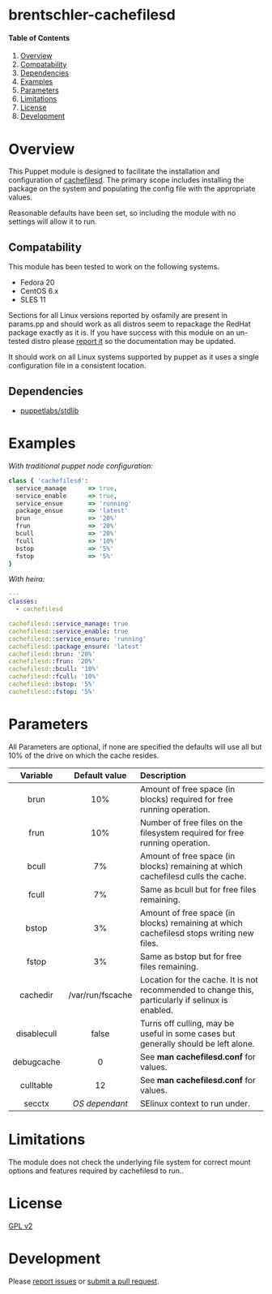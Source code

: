 # brentschler-cachefilesd

#### Table of Contents

1. [Overview](#overview)
2. [Compatability](#compatability)
3. [Dependencies](#dependencies)
4. [Examples](#examples)
5. [Parameters](#parameters)
6. [Limitations](#limitations)
7. [License](#license)
8. [Development](#development)


# Overview

This Puppet module is designed to facilitate the installation and configuration of [cachefilesd](http://people.redhat.com/dhowells/fscache/).
The primary scope includes installing the package on the system and populating the config file with the appropriate values.

Reasonable defaults have been set, so including the module with no settings will allow it to run.

## Compatability

This module has been tested to work on the following systems.

* Fedora 20
* CentOS 6.x
* SLES 11

Sections for all Linux versions reported by osfamily are present in params.pp and should
work as all distros seem to repackage the RedHat package exactly as it is. If you have
success with this module on an un-tested distro please [report it](https://github.com/phoenixv/cachefiled)
so the documentation may be updated.

It should work on all Linux systems supported by puppet as it uses a single configuration file
in a consistent location.

## Dependencies

- [puppetlabs/stdlib](https://github.com/puppetlabs/puppetlabs-stdlib)


# Examples

*With traditional puppet node configuration:*

```ruby
class { 'cachefilesd':
  service_manage      => true,
  service_enable      => true,
  service_ensue       => 'running'
  package_ensue       => 'latest'
  brun				  => '20%'
  frun                => '20%'
  bcull               => '20%'
  fcull				  => '10%'
  bstop				  => '5%'
  fstop               => '5%'
}
```

*With heira:*

```yaml
---
classes:
  - cachefilesd

cachefilesd::service_manage: true
cachefilesd::service_enable: true
cachefilesd::service_ensure: 'running'
cachefilesd::package_ensure: 'latest'
cachefilesd::brun: '20%'
cachefilesd::frun: '20%'
cachefilesd::bcull: '10%'
cachefilesd::fcull: '10%'
cachefilesd::bstop: '5%'
cachefilesd::fstop: '5%'
```


# Parameters

All Parameters are optional, if none are specified the defaults will use all but 10% of the drive on
which the cache resides.

|Variable	| Default value| Description|
|:---------:|:-------------:|:-----------|
| brun   	 | 10% 			| Amount of free space (in blocks) required for free running operation. |
| frun   	 | 10% 			| Number of free files on the filesystem required for free running operation.
| bcull  	 |  7% 			| Amount of free space (in blocks) remaining at which cachefilesd culls the cache.
| fcull   	 |  7% 			| Same as bcull but for free files remaining.
| bstop   	 |  3% 			| Amount of free space (in blocks) remaining at which cachefilesd stops writing new files.
| fstop   	 |  3% 			| Same as bstop but for free files remaining.
| cachedir   |/var/run/fscache| Location for the cache. It is not recommended to change this, particularly if selinux is enabled.
| disablecull| false		| Turns off culling, may be useful in some cases but generally should be left alone.
| debugcache |0				| See **man cachefilesd.conf** for values.
| culltable  |12			| See **man cachefilesd.conf** for values.
| secctx 	 |*OS dependant*| SElinux context to run under.

# Limitations

The module does not check the underlying file system for correct mount options and features required
by cachefilesd to run..

# License

[GPL v2](http://www.gnu.org/licenses/gpl-2.0.html)

# Development

Please [report issues](https://github.com/phoenixv/cachefiled) or [submit a pull request](https://github.com/phoenixv/cachefilesd/pulls).
